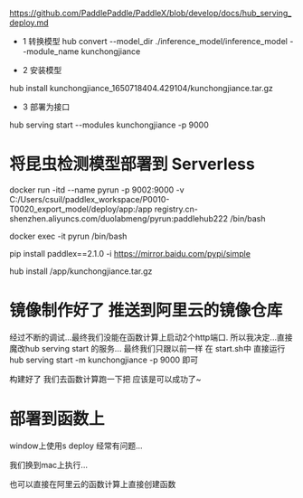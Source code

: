 https://github.com/PaddlePaddle/PaddleX/blob/develop/docs/hub_serving_deploy.md

* 1 转换模型
hub convert --model_dir ./inference_model/inference_model --module_name kunchongjiance

* 2 安装模型

hub install kunchongjiance_1650718404.429104/kunchongjiance.tar.gz

* 3 部署为接口

hub serving start --modules kunchongjiance -p 9000


# 将昆虫检测模型部署到 Serverless 

docker run -itd --name pyrun -p 9002:9000 -v C:/Users/csuil/paddlex_workspace/P0010-T0020_export_model/deploy/app:/app registry.cn-shenzhen.aliyuncs.com/duolabmeng/pyrun:paddlehub222 /bin/bash

docker exec -it pyrun  /bin/bash

pip install paddlex==2.1.0 -i https://mirror.baidu.com/pypi/simple

hub install /app/kunchongjiance.tar.gz

# 镜像制作好了 推送到阿里云的镜像仓库

经过不断的调试...最终我们没能在函数计算上启动2个http端口.
所以我决定...直接魔改hub serving start 的服务...
最终我们只跟以前一样 在 start.sh中
直接运行 hub serving start -m kunchongjiance -p 9000 即可

构建好了 我们去函数计算跑一下把 应该是可以成功了~

# 部署到函数上


window上使用s deploy 经常有问题...

我们换到mac上执行...

也可以直接在阿里云的函数计算上直接创建函数










